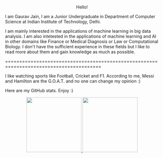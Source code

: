 <p align="center"> Hello!
</p>

I am Gaurav Jain, I am a Junior Undergraduate in Department of Computer Science at Indian Institute of Technology, Delhi. 

I am mainly interested in the applications of machine learning in big data analysis. I am also intetested in the applications of machine learning and AI in other domains like Finance or Medical Diagnosis or Law or Computational Biology. 
I don't have the sufficient experience in these fields but I like to read more about them and gain knowledge as much as possible.

========================================================================================

I like watching sports like Football, Cricket and F1. According to me, Messi and Hamilton are the G.O.A.T. and no one can change my opinion :)

Here are my GitHub stats. Enjoy :)

<p align="center">
  <a href="https://github.com/GauravJain28">
    <img height="180em" src="https://github-readme-stats.vercel.app/api?username=GauravJain28&count_private=true&show_icons=true&theme=algolia&&include_all_commits=true"/>
    <img height="180em" src="https://github-readme-stats-eight-theta.vercel.app/api/top-langs/?username=GauravJain28&count_private=true&hide=html,css,Makefile&layout=compact&langs_count=10&theme=algolia"/>
  </a>
</p>
